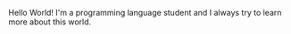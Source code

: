 Hello World!
I'm a programming language student and I always try to learn more about this world.
<!---
joaoLopesLenharo/joaoLopesLenharo is a ✨ special ✨ repository because its `README.md` (this file) appears on your GitHub profile.
You can click the Preview link to take a look at your changes.
--->
